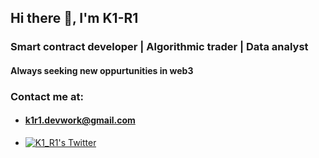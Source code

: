 ## Hi there 👋, I'm K1-R1
 
### Smart contract developer | Algorithmic trader | Data analyst
#### Always seeking new oppurtunities in web3

### Contact me at:
- #### k1r1.devwork@gmail.com
- [![K1_R1's Twitter](https://img.shields.io/badge/Twitter-1DA1F2?style=for-the-badge&logo=twitter&logoColor=white)](https://twitter.com/K1_R1_)
